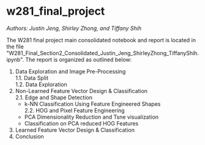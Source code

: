 # w281_final_project
_Authors: Justin Jeng, Shirley Zhong, and Tiffany Shih_

The W281 final project main consolidated notebook and report is located in the file "W281_Final_Section2_Consolidated_Justin_Jeng_ShirleyZhong_TiffanyShih.ipynb". The report is organized as outlined below:

1. Data Exploration and Image Pre-Processing <br/>
   1.1. Data Split <br/>
   1.2. Data Exploration <br/>
2. Non-Learned Feature Vector Design & Classification <br/>
   2.1. Edge and Shape Detection <br/>
      * k-NN Classification Using Feature Engineered Shapes <br/>
   2.2. HOG and Pixel Feature Engineering <br/>
      * PCA Dimensionality Reduction and Tsne visualization <br/>
      * Classification on PCA reduced HOG Features <br/>
3. Learned Feature Vector Design & Classification <br/>
4. Conclusion <br/>
